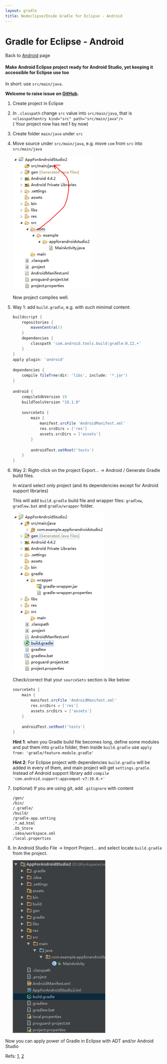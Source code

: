 ```yaml
---
layout: gradle
title: Nodeclipse/Enide Gradle for Eclipse - Android
---
```


# Gradle for Eclipse - Android

<p></p>

Back to [Android](./) page

#### Make Android Eclipse project ready for Android Studio, yet keeping it accessible for Eclipse use too

In short: use `src/main/java`.

**Welcome to raise issue on [GitHub](https://github.com/Nodeclipse/nodeclipse-1/issues).**



1. Create project in Eclipse
2. In `.classpath` change `src` value into `src/main/java`, that is  
`<classpathentry kind="src" path="src/main/java"/>`  
 ( Your project now has red **!** by now)
3. Create folder `main/java` under `src`
4. Move source under `src/main/java`, e.g. move `com` from `src` into `src/main/java` 

	![](make-ready-4.PNG)

	Now project compiles well.

5. Way 1: add `build.gradle`, e.g. with such minimal content:

	```gradle	
	buildscript {
	    repositories {
	        mavenCentral()
	    }
	    dependencies {
	        classpath 'com.android.tools.build:gradle:0.12.+'
	    }
	}
	apply plugin: 'android'
	
	dependencies {
	    compile fileTree(dir: 'libs', include: '*.jar')
	}
	
	android {
	    compileSdkVersion 19
	    buildToolsVersion "19.1.0"
	
	    sourceSets {
	        main {
	            manifest.srcFile 'AndroidManifest.xml'
	            res.srcDirs = ['res']
	            assets.srcDirs = ['assets']
	        }
	
	        androidTest.setRoot('tests')
	    }
	}
	```	

5. Way 2: Right-click on the project Export... -> Android / Generate Gradle build files.

	In wizard select only project (and its dependencies except for Android support libraries)
	
	This will add `build.gradle` build file and wrapper files: `gradlew`, `gradlew.bat` and `gradle/wrapper` folder.
	
	![](make-ready-5.PNG)
	
	Check/correct that your `sourceSets` section is like below:
	
	```gradle	
    sourceSets {
        main {
            manifest.srcFile 'AndroidManifest.xml'
            res.srcDirs = ['res']
            assets.srcDirs = ['assets']
        }

        androidTest.setRoot('tests')
    }
    ```
	
	**Hint 1**: when you Gradle build file becomes long, define some modules and put them into `gradle` folder,
	then inside `build.gradle` use 
	`apply from: 'gradle/feature-module.gradle'`
	
	**Hint 2**: For Eclipse project with dependencies `build.gradle` will be added in every of them,
	and main project will get `settings.gradle`. Instead of Android support library
	add `compile 'com.android.support:appcompat-v7:19.0.+'`
	
6. (optional) If you are using git, add `.gitignore` with content 	
	
	``` 
	/gen/
	/bin/
	/.gradle/
	/build/
	/gradle-app.setting	
	.*.md.html	
	.DS_Store
	.idea/workspace.xml
	/local.properties
	```

7. In Android Studio File -> Import Project... and select locate `build.gradle` from the project. 

	![](make-ready-7.PNG)

	
Now you can apply power of Gradle in Eclipse with ADT and/or Android Studio

Refs: [1](http://developer.android.com/sdk/installing/migrate.html), [2](http://tools.android.com/tech-docs/new-build-system)

<!-- 
and use feature like 
-->	 